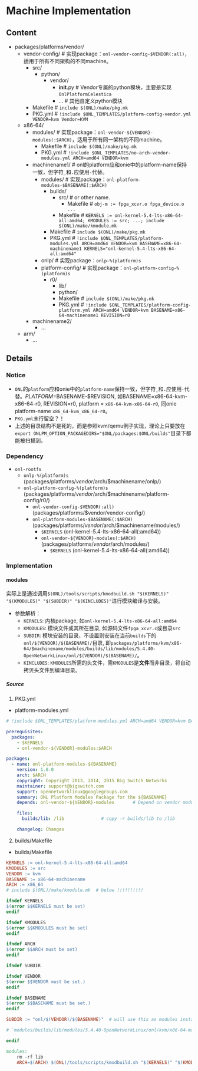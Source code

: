 # Machine Implementation


## Content

- packages/platforms/vendor/
  - vendor-config/          # 实现package：`onl-vendor-config-$VENDOR(:all)`，适用于所有不同架构的不同machine。
    - src/
      - python/
        - vendor/
          - __init__.py     # Vendor专属的python模块，主要是实现`OnlPlatformCelestica`
          - ...             # 其他自定义python模块
    - Makefile              # `include $(ONL)/make/pkg.mk`
    - PKG.yml               # `!include $ONL_TEMPLATES/platform-config-vendor.yml VENDOR=kvm Vendor=KVM`
  - x86-64/
    - modules/              # 实现package：`onl-vendor-${VENDOR}-modules(:$ARCH)`，适用于所有同一架构的不同machine。
      - Makefile            # `include $(ONL)/make/pkg.mk`
      - PKG.yml             # `!include $ONL_TEMPLATES/no-arch-vendor-modules.yml ARCH=amd64 VENDOR=kvm`
    - machinename1/         # onl的platform应和onie中的platform-name保持一致，但字符`_`和`.`应使用`-`代替。
      - modules/            # 实现package：`onl-platform-modules-$BASENAME(:$ARCH)`
        - builds/
          - src/            # or other name. 
            - Makefile      # `obj-m := fpga_xcvr.o fpga_device.o ...`
          - Makefile        # `KERNELS := onl-kernel-5.4-lts-x86-64-all:amd64; KMODULES := src; ...; include $(ONL)/make/kmodule.mk`
        - Makefile          # `include $(ONL)/make/pkg.mk`
        - PKG.yml           # `!include $ONL_TEMPLATES/platform-modules.yml ARCH=amd64 VENDOR=kvm BASENAME=x86-64-machinename1 KERNELS="onl-kernel-5.4-lts-x86-64-all:amd64"`
      - onlp/               # 实现package：`onlp-%(platform)s`
      - platform-config/    # 实现package：`onl-platform-config-%(platform)s`
        - r0/
          - lib/
          - python/
          - Makefile        # `include $(ONL)/make/pkg.mk`
          - PKG.yml         # `!include $ONL_TEMPLATES/platform-config-platform.yml ARCH=amd64 VENDOR=kvm BASENAME=x86-64-machinename1 REVISION=r0`
    - machinename2/
      - ...
  - arm/
    - ...


## Details

### Notice

- `ONL`的`platform`应和onie中的`platform-name`保持一致，但字符`_`和`.`应使用`-`代替。$PLATFORM=$BASENAME-$REVISION, 如BASENAME=x86-64-kvm-x86-64-r0, REVISION=r0, platform = `x86-64-kvm-x86-64-r0`, 同onie platform-name `x86_64-kvm_x86_64-r0`。
- `PKG.yml`末行留空？！
- 上述的目录结构不是死的，而是参照kvm/qemu例子实现，理论上只要放在`export ONLPM_OPTION_PACKAGEDIRS="$ONL/packages:$ONL/builds"`目录下都能被扫描到。


### Dependency

- `onl-rootfs`
  - `onlp-%(platform)s` (packages/platforms/$vendor/$arch/$machinename/onlp/)
  - `onl-platform-config-%(platform)s`  (packages/platforms/$vendor/$arch/$machinename/platform-config/r0/)
    - `onl-vendor-config-$VENDOR(:all)` (packages/platforms/$vendor/vendor-config/)
    - `onl-platform-modules-$BASENAME(:$ARCH)` (packages/platforms/$vendor/$arch/$machinename/modules/)
      - `$KERNELS` (onl-kernel-5.4-lts-x86-64-all(:amd64))
      - `onl-vendor-${VENDOR}-modules(:$ARCH)`  (packages/platforms/$vendor/$arch/modules/)
        - `$KERNELS` (onl-kernel-5.4-lts-x86-64-all(:amd64))
 

### Implementation

#### modules

实际上是通过调用`$(ONL)/tools/scripts/kmodbuild.sh "$(KERNELS)" "$(KMODULES)" "$(SUBDIR)" "$(KINCLUDES)"`进行模块编译与安装。

- 参数解析：
  - `KERNELS`: 内核package, 如`onl-kernel-5.4-lts-x86-64-all:amd64`
  - `KMODULES`: 模块文件或其所在目录, 如源码文件`fpga_xcvr.c`或目录`src`
  - `SUBDIR`: 模块安装的目录，不设置则安装在当前`builds`下的`onl/$(VENDOR)/$(BASENAME)/`目录, 即`packages/platforms/kvm/x86-64/$machinename/modules/builds/lib/modules/5.4.40-OpenNetworkLinux/onl/$(VENDOR)/$(BASENAME)/`。
  - `KINCLUDES`: `KMODULES`所需的头文件，需`KMODULES`是**文件**而非目录，将自动拷贝头文件到编译目录。



##### Source

1. PKG.yml

- platform-modules.yml

```yml
# !include $ONL_TEMPLATES/platform-modules.yml ARCH=amd64 VENDOR=kvm BASENAME=x86-64-machinename KERNELS="onl-kernel-5.4-lts-x86-64-all:amd64"

prerequisites:
  packages:
    - $KERNELS
    - onl-vendor-${VENDOR}-modules:$ARCH

packages:
  - name: onl-platform-modules-${BASENAME}
    version: 1.0.0
    arch: $ARCH
    copyright: Copyright 2013, 2014, 2015 Big Switch Networks
    maintainer: support@bigswitch.com
    support: opennetworklinux@googlegroups.com
    summary: ONL Platform Modules Package for the ${BASENAME}
    depends: onl-vendor-${VENDOR}-modules       # Depend on vendor modules

    files:
      builds/lib: /lib              # copy -r builds/lib to /lib

    changelog: Changes
```

2. builds/Makefile

- builds/Makefile

```makefile
KERNELS := onl-kernel-5.4-lts-x86-64-all:amd64
KMODULES := src
VENDOR := kvm
BASENAME := x86-64-machinename
ARCH := x86_64
# include $(ONL)/make/kmodule.mk  # below !!!!!!!!!!

ifndef KERNELS
$(error $$KERNELS must be set)
endif

ifndef KMODULES
$(error $$KMODULES must be set)
endif

ifndef ARCH
$(error $$ARCH must be set)
endif

ifndef SUBDIR

ifndef VENDOR
$(error $$VENDOR must be set.)
endif

ifndef BASENAME
$(error $$BASENAME must be set.)
endif

SUBDIR := "onl/$(VENDOR)/$(BASENAME)"  # will use this as modules install dir, finally would be ↓

# `modules/builds/lib/modules/5.4.40-OpenNetworkLinux/onl/kvm/x86-64-machinename`

endif

modules:
	rm -rf lib
	ARCH=$(ARCH) $(ONL)/tools/scripts/kmodbuild.sh "$(KERNELS)" "$(KMODULES)" "$(SUBDIR)" "$(KINCLUDES)"
```







